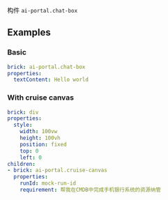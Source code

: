 构件 `ai-portal.chat-box`

## Examples

### Basic

```yaml preview
brick: ai-portal.chat-box
properties:
  textContent: Hello world
```

### With cruise canvas


```yaml preview minHeight="600px"
brick: div
properties:
  style:
    width: 100vw
    height: 100vh
    position: fixed
    top: 0
    left: 0
children:
- brick: ai-portal.cruise-canvas
  properties:
    runId: mock-run-id
    requirement: 帮我在CMDB中完成手机银行系统的资源纳管
```
